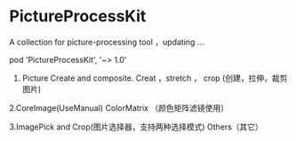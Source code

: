 # PictureProcessKit
A collection for picture-processing tool ，updating ...

pod 'PictureProcessKit', '~> 1.0'

1. Picture  Create and  composite.
Creat ，stretch ， crop (创建，拉伸，裁剪图片)

2.CoreImage(UseManual)
ColorMatrix （颜色矩阵滤镜使用）

3.ImagePick and Crop(图片选择器，支持两种选择模式)
Others（其它）
